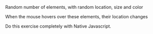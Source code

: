 Random number of elements, with random location, size and color

When the mouse hovers over these elements, their location changes

Do this exercise completely with Native Javascript.

